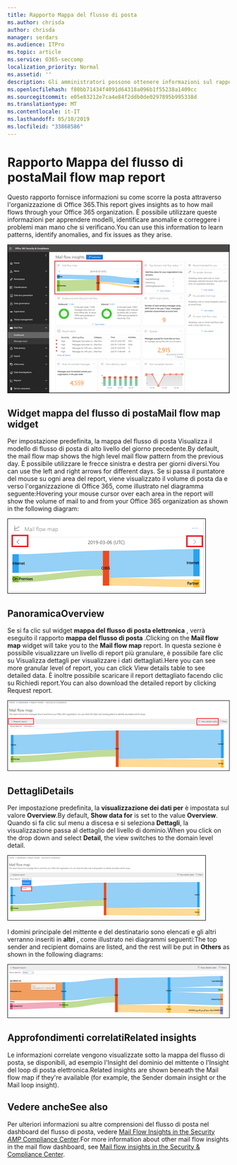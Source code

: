 ```yaml
---
title: Rapporto Mappa del flusso di posta
ms.author: chrisda
author: chrisda
manager: serdars
ms.audience: ITPro
ms.topic: article
ms.service: O365-seccomp
localization_priority: Normal
ms.assetid: ''
description: Gli amministratori possono ottenere informazioni sul rapporto della mappa del flusso di posta nel dashboard del flusso di posta nel centro sicurezza & Compliance.
ms.openlocfilehash: f80bb71434f4091d64318a096b1f55238a1409cc
ms.sourcegitcommit: e05e83212e7ca4e84f2ddb0de0297895b995338d
ms.translationtype: MT
ms.contentlocale: it-IT
ms.lasthandoff: 05/10/2019
ms.locfileid: "33868586"
---
```

# <a name="mail-flow-map-report"></a><span data-ttu-id="bf7d9-103">Rapporto Mappa del flusso di posta</span><span class="sxs-lookup"><span data-stu-id="bf7d9-103">Mail flow map report</span></span>

<span data-ttu-id="bf7d9-104">Questo rapporto fornisce informazioni su come scorre la posta attraverso l'organizzazione di Office 365.</span><span class="sxs-lookup"><span data-stu-id="bf7d9-104">This report gives insights as to how mail flows through your Office 365 organization.</span></span> <span data-ttu-id="bf7d9-105">È possibile utilizzare queste informazioni per apprendere modelli, identificare anomalie e correggere i problemi man mano che si verificano.</span><span class="sxs-lookup"><span data-stu-id="bf7d9-105">You can use this information to learn patterns, identify anomalies, and fix issues as they arise.</span></span>

![Il rapporto Mappa del flusso di posta nel dashboard del flusso di posta nel centro sicurezza & Compliance](media/mail-flow-map-selected.png)

## <a name="mail-flow-map-widget"></a><span data-ttu-id="bf7d9-107">Widget mappa del flusso di posta</span><span class="sxs-lookup"><span data-stu-id="bf7d9-107">Mail flow map widget</span></span>

<span data-ttu-id="bf7d9-108">Per impostazione predefinita, la mappa del flusso di posta Visualizza il modello di flusso di posta di alto livello del giorno precedente.</span><span class="sxs-lookup"><span data-stu-id="bf7d9-108">By default, the mail flow map shows the high level mail flow pattern from the previous day.</span></span> <span data-ttu-id="bf7d9-109">È possibile utilizzare le frecce sinistra e destra per giorni diversi.</span><span class="sxs-lookup"><span data-stu-id="bf7d9-109">You can use the left and right arrows for different days.</span></span> <span data-ttu-id="bf7d9-110">Se si passa il puntatore del mouse su ogni area del report, viene visualizzato il volume di posta da e verso l'organizzazione di Office 365, come illustrato nel diagramma seguente:</span><span class="sxs-lookup"><span data-stu-id="bf7d9-110">Hovering your mouse cursor over each area in the report will show the volume of mail to and from your Office 365 organization as shown in the following diagram:</span></span>

![Frecce a destra e a sinistra nel widget mappa del flusso di posta](media/mail-flow-map-widget.png)

## <a name="overview"></a><span data-ttu-id="bf7d9-112">Panoramica</span><span class="sxs-lookup"><span data-stu-id="bf7d9-112">Overview</span></span>

<span data-ttu-id="bf7d9-113">Se si fa clic sul widget **mappa del flusso di posta elettronica** , verrà eseguito il rapporto **mappa del flusso di posta** .</span><span class="sxs-lookup"><span data-stu-id="bf7d9-113">Clicking on the **Mail flow map** widget will take you to the **Mail flow map** report.</span></span> <span data-ttu-id="bf7d9-114">In questa sezione è possibile visualizzare un livello di report più granulare, è possibile fare clic su Visualizza dettagli per visualizzare i dati dettagliati.</span><span class="sxs-lookup"><span data-stu-id="bf7d9-114">Here you can see more granular level of report, you can click View details table to see detailed data.</span></span> <span data-ttu-id="bf7d9-115">È inoltre possibile scaricare il report dettagliato facendo clic su Richiedi report.</span><span class="sxs-lookup"><span data-stu-id="bf7d9-115">You can also download the detailed report by clicking Request report.</span></span>

![Visualizzazione panoramica nel rapporto Mappa del flusso di posta](media/mail-flow-map-overview.png)

## <a name="details"></a><span data-ttu-id="bf7d9-117">Dettagli</span><span class="sxs-lookup"><span data-stu-id="bf7d9-117">Details</span></span>

<span data-ttu-id="bf7d9-118">Per impostazione predefinita, la **visualizzazione dei dati per** è impostata sul valore **Overview**.</span><span class="sxs-lookup"><span data-stu-id="bf7d9-118">By default, **Show data for** is set to the value **Overview**.</span></span> <span data-ttu-id="bf7d9-119">Quando si fa clic sul menu a discesa e si seleziona **Dettagli**, la visualizzazione passa al dettaglio del livello di dominio.</span><span class="sxs-lookup"><span data-stu-id="bf7d9-119">When you click on the drop down and select **Detail**, the view switches to the domain level detail.</span></span>

![Selezionare dettaglio in Mostra dati per in visualizzazione panoramica nel rapporto Mappa flusso di posta](media/mail-flow-map-select-detail.png)

<span data-ttu-id="bf7d9-121">I domini principale del mittente e del destinatario sono elencati e gli altri verranno inseriti in **altri** , come illustrato nei diagrammi seguenti:</span><span class="sxs-lookup"><span data-stu-id="bf7d9-121">The top sender and recipient domains are listed, and the rest will be put in **Others** as shown in the following diagrams:</span></span>

![Visualizzazione dettagli nel rapporto Mappa flusso di posta](media/mail-flow-map-detail.png)

## <a name="related-insights"></a><span data-ttu-id="bf7d9-123">Approfondimenti correlati</span><span class="sxs-lookup"><span data-stu-id="bf7d9-123">Related insights</span></span>

<span data-ttu-id="bf7d9-124">Le informazioni correlate vengono visualizzate sotto la mappa del flusso di posta, se disponibili, ad esempio l'Insight del dominio del mittente o l'Insight del loop di posta elettronica.</span><span class="sxs-lookup"><span data-stu-id="bf7d9-124">Related insights are shown beneath the Mail flow map if they're available (for example, the Sender domain insight or the Mail loop insight).</span></span>

## <a name="see-also"></a><span data-ttu-id="bf7d9-125">Vedere anche</span><span class="sxs-lookup"><span data-stu-id="bf7d9-125">See also</span></span>

<span data-ttu-id="bf7d9-126">Per ulteriori informazioni su altre comprensioni del flusso di posta nel dashboard del flusso di posta, vedere [Mail Flow Insights in the Security _AMP_ Compliance Center](mail-flow-insights-v2.md).</span><span class="sxs-lookup"><span data-stu-id="bf7d9-126">For more information about other mail flow insights in the mail flow dashboard, see [Mail flow insights in the Security & Compliance Center](mail-flow-insights-v2.md).</span></span>